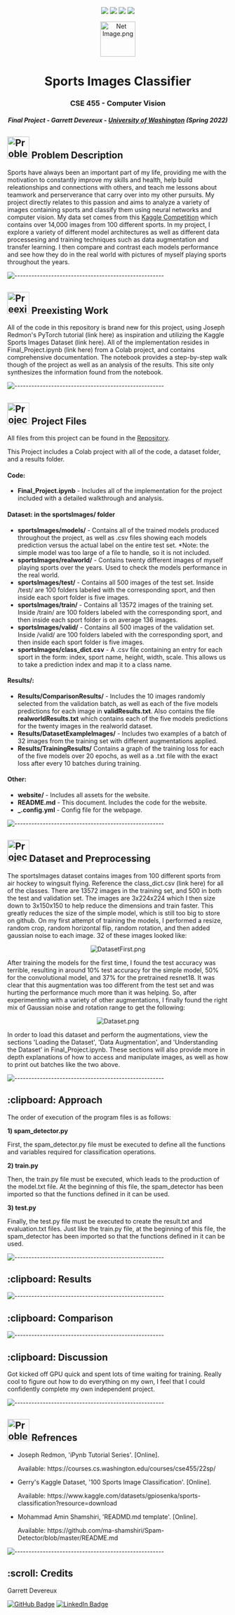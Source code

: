 <p align="center">
  <a href="https://github.com/garrettdevereux/ComputerVisionFinal"><img src="https://img.shields.io/badge/Repo----blue"></a>
  <a href="https://github.com/garrettdevereux/ComputerVisionFinal/blob/main/Final_Project.ipynb"><img src="https://img.shields.io/badge/Code----green"></a>
  <a href="https://www.kaggle.com/datasets/gpiosenka/sports-classification?resource=download"><img src="https://img.shields.io/badge/Dataset----yellow"></a>
  <a href="https://github.com/garrettdevereux/ComputerVisionFinal"><img src="https://img.shields.io/badge/Video----red"></a>
</p>

<p align="center"> 
  <center><img src="website/netImage.png" alt="Net Image.png" width="80px" height="80px"></center>
</p>
<h1 align="center"> Sports Images Classifier </h1>
<h3 align="center"> CSE 455 - Computer Vision </h3>
<h5 align="center"> Final Project - Garrett Devereux - <a href="https://courses.cs.washington.edu/courses/cse455/22sp/">University of Washington</a> (Spring 2022) </h5>

<h2> <img src="website/problemDescription.png" alt="Problem Description.png" width="50px" height="50px"> Problem Description</h2>
<p>Sports have always been an important part of my life, providing me with the motivation to constantly improve my skills and health, help build releationships and connections with others, and teach me lessons about teamwork and perserverance that carry over into my other pursuits. My project directly relates to this passion and aims to analyze a variety of images containing sports and classify them using neural networks and computer vision. My data set comes from this <a href="https://www.kaggle.com/datasets/gpiosenka/sports-classification?resource=download">Kaggle Competition</a> which contains over 14,000 images from 100 different sports. In my project, I explore a variety of different model architectures as well as different data processesing and training techniques such as data augmentation and transfer learning. I then compare and contrast each models performance and see how they do in the real world with pictures of myself playing sports throughout the years. </p>

![-----------------------------------------------------](https://raw.githubusercontent.com/andreasbm/readme/master/assets/lines/rainbow.png)

<h2><img src="website/preexisting.png" alt="Preexisting Work.png" width="50px" height="50px"> Preexisting Work</h2>
<p>All of the code in this repository is brand new for this project, using Joseph Redmon's PyTorch tutorial (link here) as inspiration and utilizing the Kaggle Sports Images Dataset (link here). All of the implementation resides in Final_Project.ipynb (link here) from a Colab project, and contains comprehensive documentation. The notebook provides a step-by-step walk though of the project as well as an analysis of the results. This site only synthesizes the information found from the notebook.  </p>

![-----------------------------------------------------](https://raw.githubusercontent.com/andreasbm/readme/master/assets/lines/rainbow.png)

<h2> <img src="website/projectStructure.webp" alt="Project Structure.png" width="50px" height="50px"> Project Files</h2>

All files from this project can be found in the <a href="https://github.com/garrettdevereux/ComputerVisionFinal">Repository</a>.

<p>This Project includes a Colab project with all of the code, a dataset folder, and a results folder.</p>
<h4>Code:</h4>
<ul>
  <li><b>Final_Project.ipynb</b> - Includes all of the implementation for the project included with a detailed walkthrough and analysis.</li>
</ul>

<h4>Dataset: in the <b>sportsImages/</b> folder</h4>
<ul>
  <li><b>sportsImages/models/</b> - Contains all of the trained models produced throughout the project, as well as .csv files showing each models prediction versus the actual label on the entire test set. *Note: the simple model was too large of a file to handle, so it is not included.</li>
  <li><b>sportsImages/realworld/</b> - Contains twenty different images of myself playing sports over the years. Used to check the models performance in the real world.</li>
  <li><b>sportsImages/test/</b> - Contains all 500 images of the test set. Inside /test/ are 100 folders labeled with the corresponding sport, and then inside each sport folder is five images.</li>
  <li><b>sportsImages/train/</b> - Contains all 13572 images of the training set. Inside /train/ are 100 folders labeled with the corresponding sport, and then inside each sport folder is on average 136 images.</li>
  <li><b>sportsImages/valid/</b> - Contains all 500 images of the validation set. Inside /valid/ are 100 folders labeled with the corresponding sport, and then inside each sport folder is five images.</li>
  <li><b>sportsImages/class_dict.csv</b> - A .csv file containing an entry for each sport in the form: index, sport name, height, width, scale. This allows us to take a prediction index and map it to a class name.</li>
</ul>

<h4><b>Results/</b>:</h4>
<ul>
  <li><b>Results/ComparisonResults/</b> - Includes the 10 images randomly selected from the validation batch, as well as each of the five models predictions for each image in <b>validResults.txt</b>. Also contains the file <b>realworldResults.txt</b> which contains each of the five models predictions for the twenty images in the realworld dataset.</li>
  <li><b>Results/DatasetExampleImages/</b> - Includes two examples of a batch of 32 images from the training set with different augmentations applied.</li>
  <li><b>Results/TrainingResults/</b> Contains a graph of the training loss for each of the five models over 20 epochs, as well as a .txt file with the exact loss after every 10 batches during training. </li>
</ul>

<h4>Other:</h4>
<ul>
  <li><b>website/</b> - Includes all assets for the website.</li>
  <li><b>README.md</b> - This document. Includes the code for the website.</li>
  <li><b>_.config.yml</b> - Config file for the webpage.</li>
</ul>

![-----------------------------------------------------](https://raw.githubusercontent.com/andreasbm/readme/master/assets/lines/rainbow.png)

<h2> <img src="website/projectStructure.webp" alt="Project Structure.png" width="50px" height="50px">Dataset and Preprocessing</h2>

<p>The sportsImages dataset contains images from 100 different sports from air hockey to wingsuit flying. Reference the class_dict.csv (link here) for all of the classes. There are 13572 images in the training set, and 500 in both the test and validation set. The images are 3x224x224 which I then size down to 3x150x150 to help reduce the dimensions and train faster. This greatly reduces the size of the simple model, which is still too big to store on github. On my first attempt of training the models, I performed a resize, random crop, random horizontal flip, random rotation, and then added gaussian noise to each image. 32 of these images looked like:</p>
<p align="center"> 
  <center><img src="Results/DatasetExampleImages/DatasetFirstTry.png" alt="DatasetFirst.png" ="80px"></center>
</p>
<p>After training the models for the first time, I found the test accuracy was terrible, resulting in around 10% test accuracy for the simple model, 50% for the convolutional model, and 37% for the pretrained resnet18. It was clear that this augmentation was too different from the test set and was hurting the performance much more than it was helping. So, after experimenting with a variety of other augmentations, I finally found the right mix of Gaussian noise and rotation range to get the following: </p>
<p align="center"> 
  <center><img src="Results/DatasetExampleImages/Dataset.png" alt="Dataset.png" ="80px"></center>
</p>
<p>In order to load this dataset and perform the augmentations, view the sections 'Loading the Dataset', 'Data Augmentation', and 'Understanding the Dataset' in Final_Project.ipynb. These sections will also provide more in depth explanations of how to access and manipulate images, as well as how to print out batches like the two above.</p>


![-----------------------------------------------------](https://raw.githubusercontent.com/andreasbm/readme/master/assets/lines/rainbow.png)

<h2> :clipboard: Approach</h2>
<p>The order of execution of the program files is as follows:</p>
<p><b>1) spam_detector.py</b></p>
<p>First, the spam_detector.py file must be executed to define all the functions and variables required for classification operations.</p>
<p><b>2) train.py</b></p>
<p>Then, the train.py file must be executed, which leads to the production of the model.txt file. 
At the beginning of this file, the spam_detector has been imported so that the functions defined in it can be used.</p>
<p><b>3) test.py</b></p>
<p>Finally, the test.py file must be executed to create the result.txt and evaluation.txt files.
Just like the train.py file, at the beginning of this file, the spam_detector has been imported so that the functions defined in it can be used.</p>

![-----------------------------------------------------](https://raw.githubusercontent.com/andreasbm/readme/master/assets/lines/rainbow.png)

<h2> :clipboard: Results</h2>

![-----------------------------------------------------](https://raw.githubusercontent.com/andreasbm/readme/master/assets/lines/rainbow.png)

<h2> :clipboard: Comparison</h2>

![-----------------------------------------------------](https://raw.githubusercontent.com/andreasbm/readme/master/assets/lines/rainbow.png)

<h2> :clipboard: Discussion</h2>
<p>Got kicked off GPU quick and spent lots of time waiting for training. 
Really cool to figure out how to do everything on my own, I feel that
I could confidently complete my own independent project.</p>


![-----------------------------------------------------](https://raw.githubusercontent.com/andreasbm/readme/master/assets/lines/rainbow.png)

<h2> <img src="website/references.png" alt="Problem Description.png" width="50px" height="50px">  Refrences</h2>
<ul>
  <li><p>Joseph Redmon, 'iPynb Tutorial Series'. [Online].</p>
      <p>Available: https://courses.cs.washington.edu/courses/cse455/22sp/</p>
  </li>
  <li><p>Gerry's Kaggle Dataset, '100 Sports Image Classification'. [Online].</p>
      <p>Available: https://www.kaggle.com/datasets/gpiosenka/sports-classification?resource=download</p>
  </li>
  <li><p>Mohammad Amin Shamshiri, 'READMD.md template'. [Online].</p>
      <p>Available: https://github.com/ma-shamshiri/Spam-Detector/blob/master/README.md</p>
  </li>
</ul>

![-----------------------------------------------------](https://raw.githubusercontent.com/andreasbm/readme/master/assets/lines/rainbow.png)

<!-- CREDITS -->
<h2 id="credits"> :scroll: Credits</h2>

Garrett Devereux

[![GitHub Badge](https://img.shields.io/badge/GitHub-100000?style=for-the-badge&logo=github&logoColor=white)](https://github.com/garrettdevereux)
[![LinkedIn Badge](https://img.shields.io/badge/LinkedIn-0077B5?style=for-the-badge&logo=linkedin&logoColor=white)](https://www.linkedin.com/in/garrett-devereux/)
